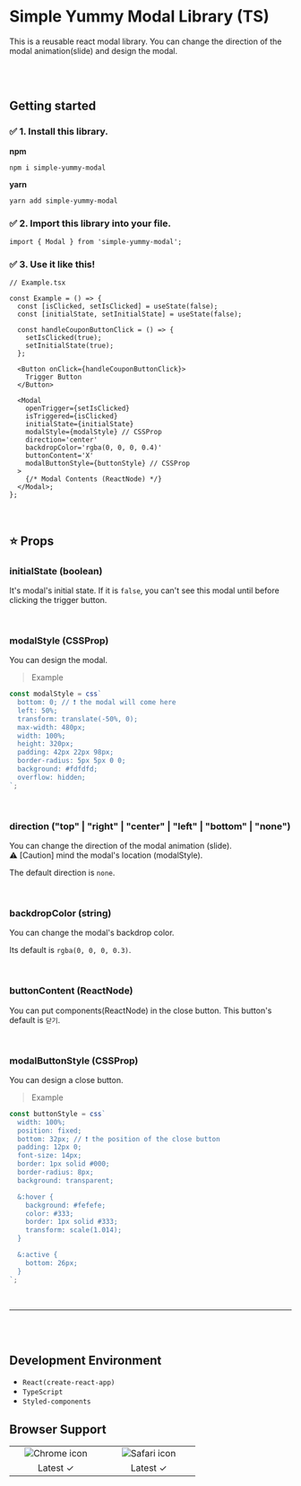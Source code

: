 # Simple Yummy Modal Library (TS)

This is a reusable react modal library. You can change the direction of the modal animation(slide) and design the modal.

<br>
<br>

## Getting started

### ✅ 1. Install this library.

**npm**

```
npm i simple-yummy-modal
```

**yarn**

```
yarn add simple-yummy-modal
```

### ✅ 2. Import this library into your file.

```tsx
import { Modal } from 'simple-yummy-modal';
```

### ✅ 3. Use it like this!

```tsx
// Example.tsx

const Example = () => {
  const [isClicked, setIsClicked] = useState(false);
  const [initialState, setInitialState] = useState(false);

  const handleCouponButtonClick = () => {
    setIsClicked(true);
    setInitialState(true);
  };

  <Button onClick={handleCouponButtonClick}>
    Trigger Button
  </Button>

  <Modal
    openTrigger={setIsClicked}
    isTriggered={isClicked}
    initialState={initialState}
    modalStyle={modalStyle} // CSSProp
    direction='center'
    backdropColor='rgba(0, 0, 0, 0.4)'
    buttonContent='X'
    modalButtonStyle={buttonStyle} // CSSProp
  >
    {/* Modal Contents (ReactNode) */}
  </Modal>;
};
```

<br>

## ⭐ Props

### initialState (boolean)

It's modal's initial state. If it is `false`, you can't see this modal until before clicking the trigger button.

<br>

### modalStyle (CSSProp)

You can design the modal.

> Example

```ts
const modalStyle = css`
  bottom: 0; // ❗ the modal will come here
  left: 50%;
  transform: translate(-50%, 0);
  max-width: 480px;
  width: 100%;
  height: 320px;
  padding: 42px 22px 98px;
  border-radius: 5px 5px 0 0;
  background: #fdfdfd;
  overflow: hidden;
`;
```

<br>

### direction ("top" | "right" | "center" | "left" | "bottom" | "none")

You can change the direction of the modal animation (slide).<br>
⚠️ [Caution] mind the modal's location (modalStyle).<br>

The default direction is `none`.

<br>

### backdropColor (string)

You can change the modal's backdrop color.<br>

Its default is `rgba(0, 0, 0, 0.3)`.

<br>

### buttonContent (ReactNode)

You can put components(ReactNode) in the close button.
This button's default is `닫기`.

<br>

### modalButtonStyle (CSSProp)

You can design a close button.

> Example

```ts
const buttonStyle = css`
  width: 100%;
  position: fixed;
  bottom: 32px; // ❗ the position of the close button
  padding: 12px 0;
  font-size: 14px;
  border: 1px solid #000;
  border-radius: 8px;
  background: transparent;

  &:hover {
    background: #fefefe;
    color: #333;
    border: 1px solid #333;
    transform: scale(1.014);
  }

  &:active {
    bottom: 26px;
  }
`;
```

<br>

---

<br>
<br>

## Development Environment

- `React(create-react-app)`
- `TypeScript`
- `Styled-components`

## Browser Support

<table>
  <tr>
    <td align="center" width="150px">
      <img src="https://upload.wikimedia.org/wikipedia/commons/thumb/e/e1/Google_Chrome_icon_%28February_2022%29.svg/1200px-Google_Chrome_icon_%28February_2022%29.svg.png" alt="Chrome icon" />
    </td>
    <td align="center" width="150px">
      <img src="https://upload.wikimedia.org/wikipedia/commons/thumb/5/52/Safari_browser_logo.svg/2057px-Safari_browser_logo.svg.png" alt="Safari icon" />
    </td>
  </tr>
  <tr>
    <td align="center">
      Latest ✓
    </td>
    <td align="center">
      Latest ✓
    </td>
  </tr>
</table>

